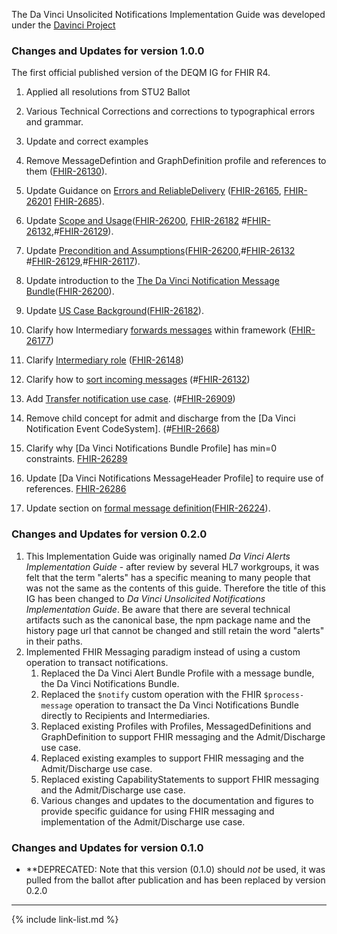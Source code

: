
The Da Vinci Unsolicited Notifications Implementation Guide was developed under the  [Davinci Project](#)

### Changes and Updates for version 1.0.0

The first official published version of the DEQM IG for FHIR R4.

1. Applied all resolutions from STU2 Ballot

  1. Various Technical Corrections and corrections to typographical errors and grammar.
  1. Update and correct examples
  1. Remove MessageDefintion and GraphDefinition profile and references to them ([FHIR-26130](https://jira.hl7.org/browse/FHIR-26130)).
  1. Update Guidance on [Errors and ReliableDelivery](guidance.html#reliable-delivery) ([FHIR-26165](https://jira.hl7.org/browse/FHIR-26165), [FHIR-26201](https://jira.hl7.org/browse/FHIR-26201) [FHIR-2685](https://jira.hl7.org/browse/FHIR-2685)).
  1. Update [Scope and Usage](index.html#scope-and-usage)([FHIR-26200](https://jira.hl7.org/browse/FHIR-26200), [FHIR-26182](https://jira.hl7.org/browse/FHIR-26182) #[FHIR-26132](https://jira.hl7.org/browse/FHIR-26132),#[FHIR-26129](https://jira.hl7.org/browse/FHIR-26129)).
  1. Update [Precondition and Assumptions](guidance.html#precondition-and-assumptions)([FHIR-26200](https://jira.hl7.org/browse/FHIR-26200),#[FHIR-26132](https://jira.hl7.org/browse/FHIR-26132) #[FHIR-26129](https://jira.hl7.org/browse/FHIR-26129),#[FHIR-26117](https://jira.hl7.org/browse/FHIR-26117)).
  1. Update introduction to the [The Da Vinci Notification Message Bundle](guidance.html#the-da-vinci-notification-message-bundle)([FHIR-26200](https://jira.hl7.org/browse/FHIR-26200)).
  1. Update [US Case Background](usecases.html#use-case-background)([FHIR-26182](https://jira.hl7.org/browse/FHIR-26182)).
  1. Clarify how Intermediary [forwards messages](guidance.html#forwarding-content-using-this-framework) within framework ([FHIR-26177](https://jira.hl7.org/browse/FHIR-26177))
  1. Clarify [Intermediary role](index.html#roles-and-actors) ([FHIR-26148](https://jira.hl7.org/browse/FHIR-261148))
  1. Clarify how to [sort incoming messages](guidance.html#sending-unsolicited-notifications) (#[FHIR-26132](https://jira.hl7.org/browse/FHIR-26132))
  1. Add [Transfer notification use case](usecases.html). (#[FHIR-26909](https://jira.hl7.org/browse/FHIR-26909))
  1. Remove child concept for admit and discharge from the [Da Vinci Notification Event CodeSystem]. (#[FHIR-2668](https://jira.hl7.org/browse/FHIR-26268))
  1. Clarify why [Da Vinci Notifications Bundle Profile] has min=0 constraints. [FHIR-26289](https://jira.hl7.org/browse/FHIR-26289)
  1. Update [Da Vinci Notifications MessageHeader Profile] to require use of references. [FHIR-26286](https://jira.hl7.org/browse/FHIR-26286)
  1. Update section on [formal message definition](guidance.html#formally-defining-the-da-vinci-notification-message)([FHIR-26224](https://jira.hl7.org/browse/FHIR-26224)).



### Changes and Updates for version 0.2.0

1. This Implementation Guide was originally named *Da Vinci Alerts Implementation Guide* - after review by several HL7 workgroups, it was felt that the term "alerts" has a specific meaning to many people that was not the same as the contents of this guide.  Therefore the title of this IG has been changed to *Da Vinci Unsolicited Notifications Implementation Guide*.  Be aware that there are several technical artifacts such as the canonical base, the npm package name and the history page url that cannot be changed and still retain the word "alerts" in their paths.
1. Implemented FHIR Messaging paradigm instead of using a custom operation to transact notifications.
    1. Replaced the Da Vinci Alert Bundle Profile with a message bundle, the Da Vinci Notifications Bundle.
    1. Replaced the `$notify` custom operation with the FHIR `$process-message` operation to transact the Da Vinci Notifications Bundle directly to Recipients and Intermediaries.
    1. Replaced existing Profiles with Profiles, MessagedDefinitions and GraphDefinition to support FHIR messaging and the Admit/Discharge use case.
    1. Replaced existing examples to support FHIR messaging and the Admit/Discharge use case.
    1. Replaced existing CapabilityStatements to support FHIR messaging and the Admit/Discharge use case.
    1. Various changes and updates to the documentation and figures to provide specific guidance for using FHIR messaging and implementation of the Admit/Discharge use case.

### Changes and Updates for version 0.1.0

- **DEPRECATED: Note that this version (0.1.0) should *not* be used, it was pulled from the ballot after publication and has been replaced by version 0.2.0

---

{% include link-list.md %}
